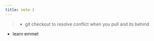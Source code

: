 ```yaml
---
title: note 1
---
```

> - git checkout to resolve conflict when you pull and its behind
- learn emmet